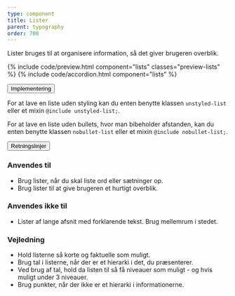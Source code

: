 ```yaml
---
type: component
title: Lister
parent: typography
order: 700
---
```


<p class="font-lead">Lister bruges til at organisere information, så det giver brugeren overblik.</p>

{% include code/preview.html component="lists" classes="preview-lists" %}
{% include code/accordion.html component="lists" %}

<div class="accordion accordion-bordered">
  <button class="button-unstyled accordion-button"
      aria-expanded="false" aria-controls="lists-docs-tech">
    Implementering
  </button>
  <div id="lists-docs-tech" aria-hidden="true" class="accordion-content">
    <p>For at lave en liste uden styling kan du enten benytte klassen <code>unstyled-list</code> eller et mixin <code>@include unstyled-list;</code>.</p>
    <p>For at lave en liste uden bullets, hvor man bibeholder afstanden, kan du enten benytte klassen <code>nobullet-list</code> eller et mixin <code>@include nobullet-list;</code>.</p>
  </div>
</div>

<div class="accordion accordion-bordered">
  <button class="button-unstyled accordion-button"
      aria-expanded="true" aria-controls="typolists-docs">
    Retningslinjer
  </button>
  <div id="typolists-docs" aria-hidden="false" class="accordion-content">
      <section>   
        <h3 class="h4">Anvendes til</h3>
        <ul>
            <li>Brug lister, når du skal liste ord eller sætninger op.</li>
            <li>Brug lister til at give brugeren et hurtigt overblik.</li>
        </ul>
        <h3 class="h4">Anvendes ikke til</h3>
        <ul>
            <li>Lister af lange afsnit med forklarende tekst. Brug mellemrum i stedet.</li>
        </ul>
        <h3 class="h4">Vejledning</h3>
        <ul>
            <li>Hold listerne så korte og faktuelle som muligt.</li>
            <li>Brug tal i listerne, når der er et hierarki i det, du præsenterer.</li>
            <li>Ved brug af tal, hold da listen til så få niveauer som muligt - og hvis muligt under 3 niveauer.</li>
            <li>Brug punkter, når der ikke er et hierarki i informationerne.</li>
        </ul>
      </section>
  </div>
</div>
